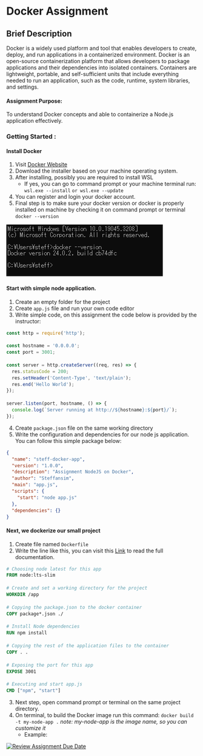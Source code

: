# Docker Assignment

## Brief Description
Docker is a widely used platform and tool that enables developers to create, deploy, and run applications in a containerized environment. Docker is an open-source containerization platform that allows developers to package applications and their dependencies into isolated containers. Containers are lightweight, portable, and self-sufficient units that include everything needed to run an application, such as the code, runtime, system libraries, and settings. 

#### Assignment Purpose:
To understand Docker concepts and able to containerize a Node.js application effectively.

### Getting Started :
#### Install Docker
1. Visit [Docker Website](https://www.docker.com/)
2. Download the installer based on your machine operating system.
3. After installing, possibly you are required to install WSL
   * If yes, you can go to command prompt or your machine terminal run: `wsl.exe --install` `or wsl.exe --update`
4. You can register and login your docker account.
5. Final step is to make sure your docker version or docker is properly installed on machine by checking it on command prompt or terminal `docker --version`

![alt text](assets/image/ss-docker-version.png "My Docker Version")

#### Start with simple node application.
1. Create an empty folder for the project
2. Create `app.js` file and run your own code editor
3. Write simple code, on this assignment the code below is provided by the instructor:
```javascript
const http = require('http');

const hostname = '0.0.0.0';
const port = 3001;

const server = http.createServer((req, res) => {
  res.statusCode = 200;
  res.setHeader('Content-Type', 'text/plain');
  res.end('Hello World');
});

server.listen(port, hostname, () => {
  console.log(`Server running at http://${hostname}:${port}/`);
});
```
4. Create `package.json` file on the same working directory
5. Write the configuration and dependencies for our node js application. You can follow this simple package below:

```json
{
  "name": "steff-docker-app",
  "version": "1.0.0",
  "description": "Assignment NodeJS on Docker",
  "author": "Steffansim",
  "main": "app.js",
  "scripts": {
    "start": "node app.js"
  },
  "dependencies": {}
}
```
#### Next, we dockerize our small project
1. Create file named `Dockerfile`
2. Write the line like this, you can visit this [Link](https://docs.docker.com/language/nodejs/build-images/) to read the full documentation.
```Dockerfile
# Choosing node latest for this app
FROM node:lts-slim

# Create and set a working directory for the project
WORKDIR /app

# Copying the package.json to the docker container
COPY package*.json ./

# Install Node dependencies
RUN npm install

# Copying the rest of the application files to the container
COPY . .

# Exposing the port for this app
EXPOSE 3001

# Executing and start app.js
CMD ["npm", "start"]
```
3. Next step, open command prompt or terminal on the same project directory.
4. On terminal, to build the Docker image run this command: `docker build -t my-node-app .` _note: my-node-app is the image name, so you can customize it_
   * Example: 

[![Review Assignment Due Date](https://classroom.github.com/assets/deadline-readme-button-24ddc0f5d75046c5622901739e7c5dd533143b0c8e959d652212380cedb1ea36.svg)](https://classroom.github.com/a/nj7iw4Wb)
